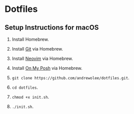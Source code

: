 # Dotfiles

## Setup Instructions for macOS

1. Install Homebrew.

1. Install [Git](https://git-scm.com/download/mac) via Homebrew.

1. Install [Neovim](https://github.com/neovim/neovim/wiki/Installing-Neovim) via Homebrew.

1. Install [On My Posh](https://ohmyposh.dev/docs/installation/macos) via Homebrew.

1. `git clone https://github.com/andrewolee/dotfiles.git`.

1. `cd dotfiles`.

1. `chmod +x init.sh`.

1. `./init.sh`.

